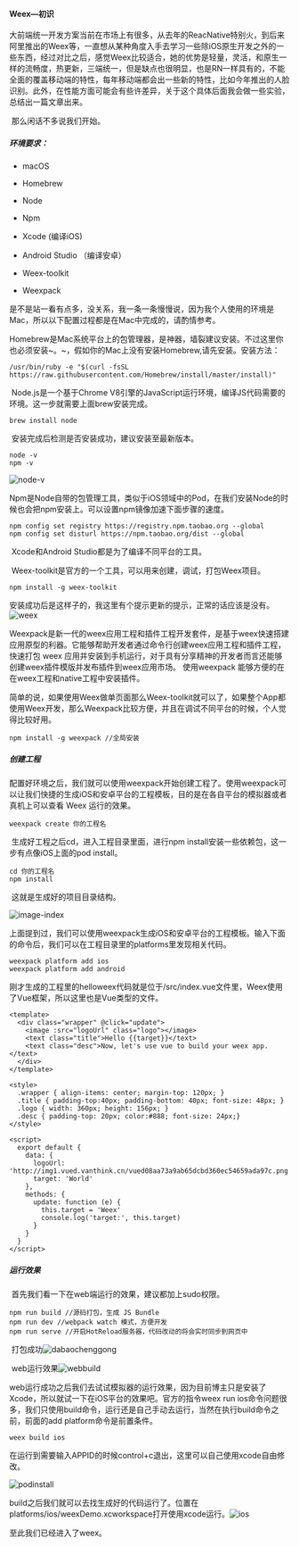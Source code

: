 #### Weex—初识

​	大前端统一开发方案当前在市场上有很多，从去年的ReacNative特别火，到后来阿里推出的Weex等，一直想从某种角度入手去学习一些除iOS原生开发之外的一些东西，经过对比之后，感觉Weex比较适合，她的优势是轻量，灵活，和原生一样的流畅度，热更新，三端统一，但是缺点也很明显，也是RN一样具有的，不能全面的覆盖移动端的特性，每年移动端都会出一些新的特性，比如今年推出的人脸识别。此外，在性能方面可能会有些许差异，关于这个具体后面我会做一些实验，总结出一篇文章出来。

​	那么闲话不多说我们开始。

##### 环境要求：

- macOS
- Homebrew


- Node
- Npm
- Xcode (编译iOS)
- Android Studio （编译安卓）
- Weex-toolkit
- Weexpack

是不是站一看有点多，没关系，我一条一条慢慢说，因为我个人使用的环境是Mac，所以以下配置过程都是在Mac中完成的，请酌情参考。

​	Homebrew是Mac系统平台上的包管理器，是神器，墙裂建议安装。不过这里你也必须安装~。~，假如你的Mac上没有安装Homebrew,请先安装。安装方法：

~~~
/usr/bin/ruby -e "$(curl -fsSL https://raw.githubusercontent.com/Homebrew/install/master/install)"
~~~

​	Node.js是一个基于Chrome V8引擎的JavaScript运行环境，编译JS代码需要的环境。这一步就需要上面brew安装完成。

~~~
brew install node
~~~

​	安装完成后检测是否安装成功，建议安装至最新版本。

~~~
node -v
npm -v
~~~

![node-v](node-v.png)

​	Npm是Node自带的包管理工具，类似于iOS领域中的Pod，在我们安装Node的时候也会把npm安装上。可以设置npm镜像加速下面步骤的速度。

~~~
npm config set registry https://registry.npm.taobao.org --global
npm config set disturl https://npm.taobao.org/dist --global
~~~

​	Xcode和Android Studio都是为了编译不同平台的工具。

​	Weex-toolkit是官方的一个工具，可以用来创建，调试，打包Weex项目。

~~~
npm install -g weex-toolkit
~~~

​	安装成功后是这样子的，我这里有个提示更新的提示，正常的话应该是没有。![weex](weex.png)

​	Weexpack是新一代的weex应用工程和插件工程开发套件，是基于weex快速搭建应用原型的利器。它能够帮助开发者通过命令行创建weex应用工程和插件工程，快速打包 weex 应用并安装到手机运行，对于具有分享精神的开发者而言还能够创建weex插件模版并发布插件到weex应用市场。 使用weexpack 能够方便的在在weex工程和native工程中安装插件。

​	简单的说，如果使用Weex做单页面那么Weex-toolkit就可以了，如果整个App都使用Weex开发，那么Weexpack比较方便，并且在调试不同平台的时候，个人觉得比较好用。

~~~
npm install -g weexpack //全局安装
~~~

##### 创建工程

​	配置好环境之后，我们就可以使用weexpack开始创建工程了。使用weexpack可以让我们快捷的生成iOS和安卓平台的工程模板，目的是在各自平台的模拟器或者真机上可以查看 Weex 运行的效果。

~~~
weexpack create 你的工程名
~~~

​	生成好工程之后cd，进入工程目录里面，进行npm install安装一些依赖包，这一步有点像iOS上面的pod install。

~~~
cd 你的工程名
npm install
~~~

​	这就是生成好的项目目录结构。

![image-index](image-index.png)

​	上面提到过，我们可以使用weexpack生成iOS和安卓平台的工程模板。输入下面的命令后，我们可以在工程目录里的platforms里发现相关代码。

~~~
weexpack platform add ios
weexpack platform add android
~~~

​	刚才生成的工程里的helloweex代码就是位于/src/index.vue文件里，Weex使用了Vue框架，所以这里也是Vue类型的文件。

~~~vue
<template>
  <div class="wrapper" @click="update">
    <image :src="logoUrl" class="logo"></image>
    <text class="title">Hello {{target}}</text>
    <text class="desc">Now, let's use vue to build your weex app.</text>
  </div>
</template>

<style>
  .wrapper { align-items: center; margin-top: 120px; }
  .title { padding-top:40px; padding-bottom: 40px; font-size: 48px; }
  .logo { width: 360px; height: 156px; }
  .desc { padding-top: 20px; color:#888; font-size: 24px;}
</style>

<script>
  export default {
    data: {
      logoUrl: 'http://img1.vued.vanthink.cn/vued08aa73a9ab65dcbd360ec54659ada97c.png',
      target: 'World'
    },
    methods: {
      update: function (e) {
        this.target = 'Weex'
        console.log('target:', this.target)
      }
    }
  }
</script>
~~~

##### 运行效果

​	首先我们看一下在web端运行的效果，建议都加上sudo权限。

~~~
npm run build //源码打包，生成 JS Bundle
npm run dev //webpack watch 模式，方便开发
npm run serve //开启HotReload服务器，代码改动的将会实时同步到网页中
~~~

​	打包成功![dabaochenggong](dabaochenggong.png)		  

​	web运行效果![webbuild](webbuild.png)

​	web运行成功之后我们去试试模拟器的运行效果，因为目前博主只是安装了Xcode，所以就试一下在iOS平台的效果吧。官方的指令weex run ios命令问题很多，我们只使用build命令，运行还是自己手动去运行，当然在执行build命令之前，前面的add platform命令是前置条件。

~~~
weex build ios
~~~

​	在运行到需要输入APPID的时候control+c退出，这里可以自己使用xcode自由修改。

![podinstall](podinstall.png)

​	build之后我们就可以去找生成好的代码运行了。位置在platforms/ios/weexDemo.xcworkspace打开使用xcode运行。![ios](/Users/Wupeng/Desktop/WeexBolg/ios.png)

至此我们已经进入了weex。